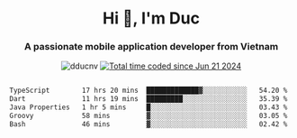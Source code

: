 <h1 align="center">
  Hi 👋, I'm  Duc</h1>
<h3 align="center">A passionate mobile application developer from Vietnam</h3>  
  
<p align="center"> <img src="https://komarev.com/ghpvc/?username=dducnv&label=Profile%20views&color=0e75b6&style=flat" alt="dducnv" /> 
<a href="https://wakatime.com/@4d2a2cd9-1bcb-4dd1-84a4-dce128a35137"><img src="https://wakatime.com/badge/user/4d2a2cd9-1bcb-4dd1-84a4-dce128a35137.svg" alt="Total time coded since Jun 21 2024" /></a>
</p>  

<div style="width: 100vw; overflow-x: auto; flex:center">
  <!--START_SECTION:waka-->

```txt
TypeScript        17 hrs 20 mins  █████████████▓░░░░░░░░░░░   54.20 %
Dart              11 hrs 19 mins  █████████░░░░░░░░░░░░░░░░   35.39 %
Java Properties   1 hr 5 mins     █░░░░░░░░░░░░░░░░░░░░░░░░   03.43 %
Groovy            58 mins         ▓░░░░░░░░░░░░░░░░░░░░░░░░   03.05 %
Bash              46 mins         ▓░░░░░░░░░░░░░░░░░░░░░░░░   02.42 %
```

<!--END_SECTION:waka-->
</div>




  
